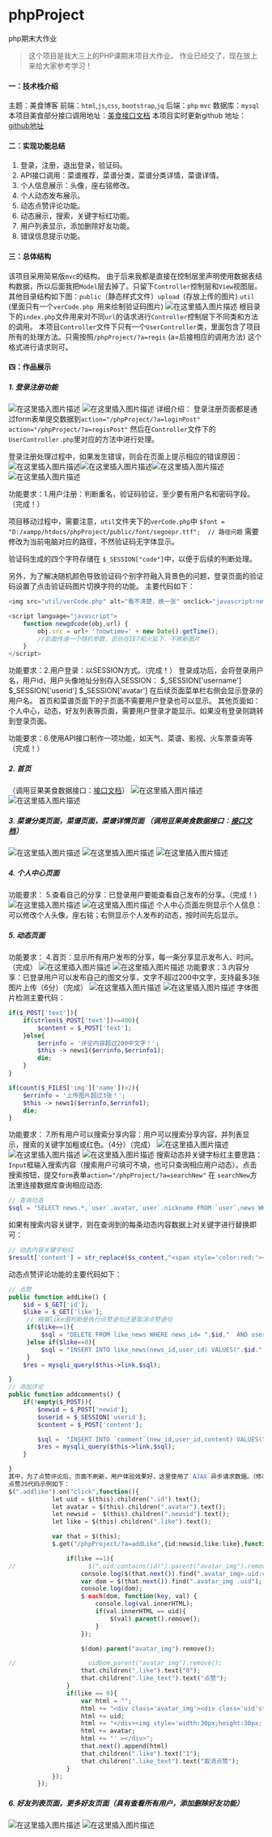 # phpProject
php期末大作业

> 这个项目是我大三上的PHP课期末项目大作业。 作业已经交了，现在放上来给大家参考学习！

#### 一：技术栈介绍
主题：美食博客
前端：`html`,`js`,`css`, `bootstrap`,`jq`
后端：`php` `mvc`
数据库：`mysql`
本项目美食部分接口调用地址：[美食接口文档](https://blog.csdn.net/weixin_40693643/article/details/102362672)
本项目实时更新github  地址：[github地址](https://github.com/zoyoy1203/phpProject)

#### 二：实现功能总结
1. 登录，注册，退出登录，验证码。
2. API接口调用：菜谱推荐，菜谱分类，菜谱分类详情，菜谱详情。
3. 个人信息展示：头像，座右铭修改。
4. 个人动态发布展示。
5. 动态点赞评论功能。
6. 动态展示，搜索，关键字标红功能。
7. 用户列表显示，添加删除好友功能。
8. 错误信息提示功能。


#### 三：总体结构
该项目采用简易版`mvc`的结构。
由于后来我都是直接在控制层里声明使用数据表结构数据，所以后面我把`Model`层去掉了。只留下`Controller`控制层和`View`视图层。
其他目录结构如下图：`public`（静态样式文件）`upload `(存放上传的图片)  `util` (里面只有一个`verCode.php `用来绘制验证码图片)
![在这里插入图片描述](https://img-blog.csdnimg.cn/20200106111925632.png?x-oss-process=image/watermark,type_ZmFuZ3poZW5naGVpdGk,shadow_10,text_aHR0cHM6Ly9ibG9nLmNzZG4ubmV0L3dlaXhpbl80MDY5MzY0Mw==,size_16,color_FFFFFF,t_70)
根目录下的`index.php`文件用来对不同`url`的请求进行`Controller`控制层下不同类和方法的调用。
本项目`Controller`文件下只有一个`UserController`类，里面包含了项目所有的处理方法。只需按照`/phpProject/?a=regis`  (a=后接相应的调用方法)  这个格式进行请求则可。

#### 四：作品展示
##### 1. 登录注册功能
![在这里插入图片描述](https://img-blog.csdnimg.cn/20200106112053641.png?x-oss-process=image/watermark,type_ZmFuZ3poZW5naGVpdGk,shadow_10,text_aHR0cHM6Ly9ibG9nLmNzZG4ubmV0L3dlaXhpbl80MDY5MzY0Mw==,size_16,color_FFFFFF,t_70)
![在这里插入图片描述](https://img-blog.csdnimg.cn/20200106112107323.png?x-oss-process=image/watermark,type_ZmFuZ3poZW5naGVpdGk,shadow_10,text_aHR0cHM6Ly9ibG9nLmNzZG4ubmV0L3dlaXhpbl80MDY5MzY0Mw==,size_16,color_FFFFFF,t_70)
详细介绍：
登录注册页面都是通过form表单提交数据到`action="/phpProject/?a=loginPost"`
`action="/phpProject/?a=regisPost"`
然后在`Controller`文件下的`UserController.php`里对应的方法中进行处理。

登录注册处理过程中，如果发生错误，则会在页面上提示相应的错误原因：
![在这里插入图片描述](https://img-blog.csdnimg.cn/20200106114822655.jpg?x-oss-process=image/watermark,type_ZmFuZ3poZW5naGVpdGk,shadow_10,text_aHR0cHM6Ly9ibG9nLmNzZG4ubmV0L3dlaXhpbl80MDY5MzY0Mw==,size_16,color_FFFFFF,t_70)![在这里插入图片描述](https://img-blog.csdnimg.cn/20200106114832402.jpg?x-oss-process=image/watermark,type_ZmFuZ3poZW5naGVpdGk,shadow_10,text_aHR0cHM6Ly9ibG9nLmNzZG4ubmV0L3dlaXhpbl80MDY5MzY0Mw==,size_16,color_FFFFFF,t_70)![在这里插入图片描述](https://img-blog.csdnimg.cn/20200106114850487.jpg?x-oss-process=image/watermark,type_ZmFuZ3poZW5naGVpdGk,shadow_10,text_aHR0cHM6Ly9ibG9nLmNzZG4ubmV0L3dlaXhpbl80MDY5MzY0Mw==,size_16,color_FFFFFF,t_70)![在这里插入图片描述](https://img-blog.csdnimg.cn/20200106114841228.jpg?x-oss-process=image/watermark,type_ZmFuZ3poZW5naGVpdGk,shadow_10,text_aHR0cHM6Ly9ibG9nLmNzZG4ubmV0L3dlaXhpbl80MDY5MzY0Mw==,size_16,color_FFFFFF,t_70)



功能要求：1.用户注册：判断重名，验证码验证，至少要有用户名和密码字段。（完成！）

项目移动过程中，需要注意，`util`文件夹下的`verCode.php`中
`$font = "D:/xampp/htdocs/phpProject/public/font/segoepr.ttf";  // 路径问题`
需要修改为当前电脑对应的路径，不然验证码无字体显示。

验证码生成的四个字符存储在 `$_SESSION["code"]`中，以便于后续的判断处理。

另外，为了解决随机颜色导致验证码个别字符融入背景色的问题，登录页面的验证码设置了点击验证码图片切换字符的功能。
主要代码如下：

```javascript
<img src="util/verCode.php" alt="看不清楚，换一张" onclick="javascript:newgdcode(this,this.src);" style="width: 100px;height:50px;"  alt=""/>

<script language="javascript">
    function newgdcode(obj,url) {
        obj.src = url+ '?nowtime=' + new Date().getTime();
        //后面传递一个随机参数，否则在IE7和火狐下，不刷新图片
    }
</script>
```

功能要求：2.用户登录：以SESSION方式。（完成！）
登录成功后，会将登录用户名，用户id，用户头像地址分别存入SESSION：
$_SESSION['username'] $_SESSION['userid'] $_SESSION['avatar']
在后续页面菜单栏右侧会显示登录的用户名。
首页和菜谱页面下的子页面不需要用户登录也可以显示。
其他页面如：个人中心，动态，好友列表等页面，需要用户登录才能显示。如果没有登录则跳转到登录页面。

功能要求：6.使用API接口制作一项功能，如天气、菜谱、影视、火车票查询等（完成！）

##### 2. 首页
（调用豆果美食数据接口：[接口文档](https://blog.csdn.net/weixin_40693643/article/details/102362672)）
![在这里插入图片描述](https://img-blog.csdnimg.cn/20200106112559555.png?x-oss-process=image/watermark,type_ZmFuZ3poZW5naGVpdGk,shadow_10,text_aHR0cHM6Ly9ibG9nLmNzZG4ubmV0L3dlaXhpbl80MDY5MzY0Mw==,size_16,color_FFFFFF,t_70)
![在这里插入图片描述](https://img-blog.csdnimg.cn/20200106114622869.jpg?x-oss-process=image/watermark,type_ZmFuZ3poZW5naGVpdGk,shadow_10,text_aHR0cHM6Ly9ibG9nLmNzZG4ubmV0L3dlaXhpbl80MDY5MzY0Mw==,size_16,color_FFFFFF,t_70)
##### 3. 菜谱分类页面，菜谱页面，菜谱详情页面 （调用豆果美食数据接口：[接口文档](https://blog.csdn.net/weixin_40693643/article/details/102362672)）
![在这里插入图片描述](https://img-blog.csdnimg.cn/20200106112915471.png?x-oss-process=image/watermark,type_ZmFuZ3poZW5naGVpdGk,shadow_10,text_aHR0cHM6Ly9ibG9nLmNzZG4ubmV0L3dlaXhpbl80MDY5MzY0Mw==,size_16,color_FFFFFF,t_70)
![在这里插入图片描述](https://img-blog.csdnimg.cn/20200106112933657.png?x-oss-process=image/watermark,type_ZmFuZ3poZW5naGVpdGk,shadow_10,text_aHR0cHM6Ly9ibG9nLmNzZG4ubmV0L3dlaXhpbl80MDY5MzY0Mw==,size_16,color_FFFFFF,t_70)
![在这里插入图片描述](https://img-blog.csdnimg.cn/20200106112938785.png?x-oss-process=image/watermark,type_ZmFuZ3poZW5naGVpdGk,shadow_10,text_aHR0cHM6Ly9ibG9nLmNzZG4ubmV0L3dlaXhpbl80MDY5MzY0Mw==,size_16,color_FFFFFF,t_70)

##### 4. 个人中心页面
功能要求： 5.查看自己的分享：已登录用户要能查看自己发布的分享。（完成！）
![在这里插入图片描述](https://img-blog.csdnimg.cn/20200106113027580.png?x-oss-process=image/watermark,type_ZmFuZ3poZW5naGVpdGk,shadow_10,text_aHR0cHM6Ly9ibG9nLmNzZG4ubmV0L3dlaXhpbl80MDY5MzY0Mw==,size_16,color_FFFFFF,t_70)
![在这里插入图片描述](https://img-blog.csdnimg.cn/20200106113034388.png?x-oss-process=image/watermark,type_ZmFuZ3poZW5naGVpdGk,shadow_10,text_aHR0cHM6Ly9ibG9nLmNzZG4ubmV0L3dlaXhpbl80MDY5MzY0Mw==,size_16,color_FFFFFF,t_70)
个人中心页面左侧显示个人信息：可以修改个人头像，座右铭；右侧显示个人发布的动态，按时间先后显示。

##### 5. 动态页面
功能要求： 4.首页：显示所有用户发布的分享，每一条分享显示发布人、时间。（完成）
![在这里插入图片描述](https://img-blog.csdnimg.cn/20200106113132961.png?x-oss-process=image/watermark,type_ZmFuZ3poZW5naGVpdGk,shadow_10,text_aHR0cHM6Ly9ibG9nLmNzZG4ubmV0L3dlaXhpbl80MDY5MzY0Mw==,size_16,color_FFFFFF,t_70)
![在这里插入图片描述](https://img-blog.csdnimg.cn/20200106113149858.png?x-oss-process=image/watermark,type_ZmFuZ3poZW5naGVpdGk,shadow_10,text_aHR0cHM6Ly9ibG9nLmNzZG4ubmV0L3dlaXhpbl80MDY5MzY0Mw==,size_16,color_FFFFFF,t_70)
功能要求：3.内容分享：已登录用户可以发布自己的图文分享，文字不超过200中文字，支持最多3张图片上传（6分）（完成）
![在这里插入图片描述](https://img-blog.csdnimg.cn/20200106113224712.png)
![在这里插入图片描述](https://img-blog.csdnimg.cn/2020010611324174.png)
字体图片检测主要代码：

```php
if($_POST['text']){
    if(strlen($_POST['text'])<=400){
        $content = $_POST['text'];
    }else{
        $errinfo = '评论内容超过200中文字！';
        $this -> news1($errinfo,$errinfo1);
        die;
    }
}

if(count($_FILES['img']['name'])>2){
    $errinfo = '上传图片超过3张！';
    $this -> news1($errinfo,$errinfo1);
    die;
}
```

功能要求： 7.所有用户可以搜索分享内容：用户可以搜索分享内容，并列表显示，搜索的关键字加粗或红色。（4分）（完成）
![在这里插入图片描述](https://img-blog.csdnimg.cn/20200106113403434.png?x-oss-process=image/watermark,type_ZmFuZ3poZW5naGVpdGk,shadow_10,text_aHR0cHM6Ly9ibG9nLmNzZG4ubmV0L3dlaXhpbl80MDY5MzY0Mw==,size_16,color_FFFFFF,t_70)
![在这里插入图片描述](https://img-blog.csdnimg.cn/20200106113410450.png?x-oss-process=image/watermark,type_ZmFuZ3poZW5naGVpdGk,shadow_10,text_aHR0cHM6Ly9ibG9nLmNzZG4ubmV0L3dlaXhpbl80MDY5MzY0Mw==,size_16,color_FFFFFF,t_70)
![在这里插入图片描述](https://img-blog.csdnimg.cn/20200106113415698.png?x-oss-process=image/watermark,type_ZmFuZ3poZW5naGVpdGk,shadow_10,text_aHR0cHM6Ly9ibG9nLmNzZG4ubmV0L3dlaXhpbl80MDY5MzY0Mw==,size_16,color_FFFFFF,t_70)
搜索动态并关键字标红主要思路：
`Input`框输入搜索内容（搜索用户可填可不填，也可只查询相应用户动态）。点击搜索按钮，提交`form`表单`action="/phpProject/?a=searchNew"`
在 `searchNew`方法里连接数据库查询相应动态:

```php
// 查询动态
$sql = "SELECT news.*,`user`.avatar,`user`.nickname FROM `user`,news WHERE `user`.id=news.user_id ORDER BY news.createtime DESC,news.id DESC";
```

如果有搜索内容关键字，则在查询到的每条动态内容数据上对关键字进行替换即可：

```php
// 动态内容关键字标红
$result['content'] = str_replace($s_content,"<span style='color:red;'><b>$s_content</b></span>",$result['content']);
```
动态点赞评论功能的主要代码如下：

```php
// 点赞
public function addLike() {
    $id = $_GET['id'];
    $like = $_GET['like'];
     // 根据like值判断是执行点赞语句还是取消点赞语句
     if($like==1){
         $sql = "DELETE FROM like_news WHERE news_id= ".$id."  AND user_id=".$_SESSION['userid'];
     }else if($like==0){
         $sql = "INSERT INTO like_news(news_id,user_id) VALUES(".$id.",".$_SESSION['userid'].")";
     }
    $res = mysqli_query($this->link,$sql);

}
// 添加评论
public function addcomments() {
    if(!empty($_POST)){
        $newid = $_POST['newid'];
        $userid = $_SESSION['userid'];
        $content = $_POST['content'];

        $sql =  "INSERT INTO `comment`(new_id,user_id,content) VALUES(".$newid.",".$userid.",'".$content."')"; // 向评论表插入用户评论信息
        $res = mysqli_query($this->link,$sql);
    }

}
其中，为了点赞评论后，页面不刷新，用户体验效果好，这里使用了`AJAX`异步请求数据。（修改座右铭，添加删除好友等功能都使用了该方法）
点赞JS代码示例如下：
$(".addlike").on("click",function(){
            let uid = $(this).children(".id").text();
            let avatar = $(this).children(".avatar").text();
            let newsid =  $(this).children(".newsid").text();
            let like = $(this).children(".like").text();

            var that = $(this);
            $.get("/phpProject/?a=addLike",{id:newsid,like:like},function(data){

                if(like ==1){
//                    $(".uid:contains(id)").parent("avatar_img").remove();
                    console.log($(that.next()).find(".avatar_img>.uid:contains(uid)").text());
                    var dom = $(that.next()).find(".avatar_img .uid");
                    console.log(dom);
                    $.each(dom, function(key, val) {
                        console.log(val.innerHTML);
                        if(val.innerHTML == uid){
                            $(val).parent().remove();
                        }
                    });

                    $(dom).parent("avatar_img").remove();

//                    uidDom.parent("avatar_img").remove();
                    that.children(".like").text("0");
                    that.children(".like_text").text("点赞");
                }
                if(like == 0){
                    var html = "";
                    html += "<div class='avatar_img'><div class='uid'style='display: none;' >";
                    html += uid;
                    html += "</div><img style='width:30px;height:30px;' src='";
                    html += avatar;
                    html += "' ></div>";
                    that.next().append(html)
                    that.children(".like").text("1");
                    that.children(".like_text").text("取消点赞");
                }
            });
        });

```

##### 6. 好友列表页面，更多好友页面（具有查看所有用户，添加删除好友功能）
![在这里插入图片描述](https://img-blog.csdnimg.cn/20200106113631793.png?x-oss-process=image/watermark,type_ZmFuZ3poZW5naGVpdGk,shadow_10,text_aHR0cHM6Ly9ibG9nLmNzZG4ubmV0L3dlaXhpbl80MDY5MzY0Mw==,size_16,color_FFFFFF,t_70)
![在这里插入图片描述](https://img-blog.csdnimg.cn/20200106113641836.png?x-oss-process=image/watermark,type_ZmFuZ3poZW5naGVpdGk,shadow_10,text_aHR0cHM6Ly9ibG9nLmNzZG4ubmV0L3dlaXhpbl80MDY5MzY0Mw==,size_16,color_FFFFFF,t_70)